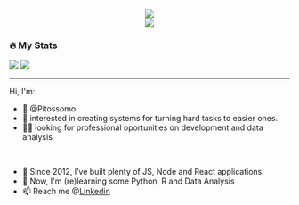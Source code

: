 
<div align="center">
  <img src="https://c.tenor.com/GfSX-u7VGM4AAAAC/coding.gif" />
  <br />
  
  <a href="https://www.linkedin.com/in/pedrohteles/">
    <img src="https://img.shields.io/badge/LinkedIn-0077B5?style=for-the-badge&logo=linkedin&logoColor=white" />
  </a>
  <br />
</div>
<div>
  <h3>🔥 My Stats</h3>
  <img src="https://github-readme-stats.vercel.app/api?username=pitossomo&count_private=true&show_icons=true&theme=dracula" />
  <img src="https://github-readme-stats.vercel.app/api/top-langs/?username=pitossomo&layout=compact&langs_count=6&theme=dracula" />
</div>

---

  Hi, I'm:
- 👋 @Pitossomo
- 👀 interested in creating systems for turning hard tasks to easier ones.
- 👨‍🏭 looking for professional oportunities on development and data analysis
<br />
  
- 🧱 Since 2012, I’ve built plenty of JS, Node and React applications
- 🌱 Now, I'm (re)learning some Python, R and Data Analysis
- 📫 Reach me @[Linkedin](https://www.linkedin.com/in/pedrohteles/)
